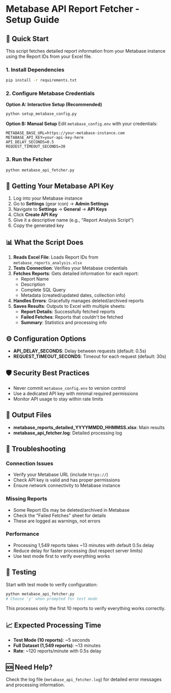 # Metabase API Report Fetcher - Setup Guide

## 🚀 Quick Start

This script fetches detailed report information from your Metabase instance using the Report IDs from your Excel file.

### 1. Install Dependencies

```bash
pip install -r requirements.txt
```

### 2. Configure Metabase Credentials

**Option A: Interactive Setup (Recommended)**
```bash
python setup_metabase_config.py
```

**Option B: Manual Setup**
Edit `metabase_config.env` with your credentials:
```env
METABASE_BASE_URL=https://your-metabase-instance.com
METABASE_API_KEY=your-api-key-here
API_DELAY_SECONDS=0.5
REQUEST_TIMEOUT_SECONDS=30
```

### 3. Run the Fetcher

```bash
python metabase_api_fetcher.py
```

## 🔑 Getting Your Metabase API Key

1. Log into your Metabase instance
2. Go to **Settings** (gear icon) → **Admin Settings**
3. Navigate to **Settings** → **General** → **API Keys**
4. Click **Create API Key**
5. Give it a descriptive name (e.g., "Report Analysis Script")
6. Copy the generated key

## 📊 What the Script Does

1. **Reads Excel File**: Loads Report IDs from `metabase_reports_analysis.xlsx`
2. **Tests Connection**: Verifies your Metabase credentials
3. **Fetches Reports**: Gets detailed information for each report:
   - Report Name
   - Description
   - Complete SQL Query
   - Metadata (created/updated dates, collection info)
4. **Handles Errors**: Gracefully manages deleted/archived reports
5. **Saves Results**: Outputs to Excel with multiple sheets:
   - **Report Details**: Successfully fetched reports
   - **Failed Fetches**: Reports that couldn't be fetched
   - **Summary**: Statistics and processing info

## ⚙️ Configuration Options

- **API_DELAY_SECONDS**: Delay between requests (default: 0.5s)
- **REQUEST_TIMEOUT_SECONDS**: Timeout for each request (default: 30s)

## 🛡️ Security Best Practices

- Never commit `metabase_config.env` to version control
- Use a dedicated API key with minimal required permissions
- Monitor API usage to stay within rate limits

## 📝 Output Files

- **metabase_reports_detailed_YYYYMMDD_HHMMSS.xlsx**: Main results
- **metabase_api_fetcher.log**: Detailed processing log

## 🔧 Troubleshooting

### Connection Issues
- Verify your Metabase URL (include `https://`)
- Check API key is valid and has proper permissions
- Ensure network connectivity to Metabase instance

### Missing Reports
- Some Report IDs may be deleted/archived in Metabase
- Check the "Failed Fetches" sheet for details
- These are logged as warnings, not errors

### Performance
- Processing 1,549 reports takes ~13 minutes with default 0.5s delay
- Reduce delay for faster processing (but respect server limits)
- Use test mode first to verify everything works

## 🧪 Testing

Start with test mode to verify configuration:
```bash
python metabase_api_fetcher.py
# Choose 'y' when prompted for test mode
```

This processes only the first 10 reports to verify everything works correctly.

## 📈 Expected Processing Time

- **Test Mode (10 reports)**: ~5 seconds
- **Full Dataset (1,549 reports)**: ~13 minutes
- **Rate**: ~120 reports/minute with 0.5s delay

## 🆘 Need Help?

Check the log file (`metabase_api_fetcher.log`) for detailed error messages and processing information. 